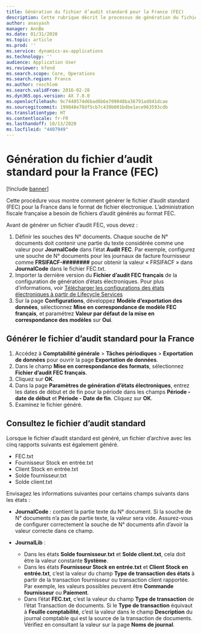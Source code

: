 ```yaml
---
title: Génération du fichier d’audit standard pour la France (FEC)
description: Cette rubrique décrit le processus de génération du fichier d’audit standard pour la France (FEC) dans Microsoft Dynamics 365 Finance.
author: anasyash
manager: AnnBe
ms.date: 01/31/2020
ms.topic: article
ms.prod: ''
ms.service: dynamics-ax-applications
ms.technology: ''
audience: Application User
ms.reviewer: kfend
ms.search.scope: Core, Operations
ms.search.region: France
ms.author: roschlom
ms.search.validFrom: 2016-02-28
ms.dyn365.ops.version: AX 7.0.0
ms.openlocfilehash: 9c7440574d6bad6b6e709048ba36791ad841dcae
ms.sourcegitcommit: 199848e78df5cb7c439b001bdbe1ece963593cdb
ms.translationtype: HT
ms.contentlocale: fr-FR
ms.lasthandoff: 10/13/2020
ms.locfileid: "4407949"
---
```

# <a name="generate-the-standard-audit-file-for-france-fec"></a>Génération du fichier d’audit standard pour la France (FEC)

[!include [banner](../includes/banner.md)]

Cette procédure vous montre comment générer le fichier d’audit standard (FEC) pour la France dans le format de fichier électronique. L’administration fiscale française a besoin de fichiers d’audit générés au format FEC.

Avant de générer un fichier d’audit FEC, vous devez :

1. Définir les souches des N° documents. Chaque souche de N° documents doit contenir une partie du texte considérée comme une valeur pour **JournalCode** dans l’état **Audit FEC**. Par exemple, configurez une souche de N° documents pour les journaux de facture fournisseur comme **FRSIFACF-########** pour obtenir la valeur « FRSIFACF » dans **JournalCode** dans le fichier FEC.txt.
2. Importer la dernière version du **Fichier d’audit FEC français** de la configuration de génération d’états électroniques. Pour plus d’informations, voir [Télécharger les configurations des états électroniques à partir de Lifecycle Services](../../dev-itpro/analytics/download-electronic-reporting-configuration-lcs.md)
3. Sur la page **Configurations**, développez **Modèle d’exportation des données**, sélectionnez **Mise en correspondance de modèle FEC français**, et paramétrez **Valeur par défaut de la mise en correspondance des modèles** sur **Oui**.

## <a name="generate-the-standard-audit-file-for-france"></a>Générer le fichier d’audit standard pour la France
1. Accédez à **Comptabilité générale** > **Tâches périodiques** > **Exportation de données** pour ouvrir la page **Exportation de données**.
2. Dans le champ **Mise en correspondance des formats**, sélectionnez **Fichier d’audit FEC français**.
3. Cliquez sur **OK**.
4. Dans la page **Paramètres de génération d’états électroniques**, entrez les dates de début et de fin pour la période dans les champs **Période - date de début** et **Période - Date de fin**. Cliquez sur **OK**.
5. Examinez le fichier généré.

## <a name="review-the-standard-audit-file"></a>Consultez le fichier d’audit standard
Lorsque le fichier d’audit standard est généré, un fichier d’archive avec les cinq rapports suivants est également généré.

- FEC.txt
- Fournisseur Stock en entrée.txt
- Client Stock en entrée.txt
- Solde fournisseur.txt
- Solde client.txt

Envisagez les informations suivantes pour certains champs suivants dans les états :

- **JournalCode** : contient la partie texte du N° document. Si la souche de N° documents n’a pas de partie texte, la valeur sera vide. Assurez-vous de configurer correctement la souche de N° documents afin d’avoir la valeur correcte dans ce champ.
- **JournalLib** : 

   - Dans les états **Solde fournisseur.txt** et **Solde client.txt**, cela doit être la valeur constante **Système**.
   - Dans les états **Fournisseur Stock en entrée.txt** et **Client Stock en entrée.txt**, c’est la valeur du champ **Type de transaction des états** à partir de la transaction fournisseur ou transaction client rapportée. Par exemple, les valeurs possibles peuvent être **Commande fournisseur** ou **Paiement**.
   - Dans l’état **FEC.txt**, c’est la valeur du champ **Type de transaction** de l’état Transaction de documents. Si le **Type de transaction** équivaut à **Feuille comptabilité**, c’est la valeur dans le champ **Description** du journal comptable qui est la source de la transaction de documents. Vérifiez en consultant la valeur sur la page **Noms de journal**.
